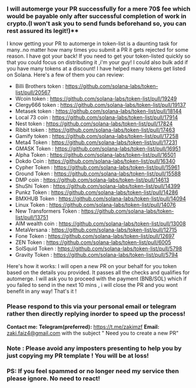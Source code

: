 ### I will automerge your PR successfully for a mere 70$ fee  which would be payable only after successful completion of work in crypto.(I won't ask you to send funds beforehand so, you can rest assured its legit!)** 

I know getting your PR to automerge in token-list is a daunting task for many..no matter how many times you submit a PR it gets rejected for some reason. I have got your back! If you need to get your token-listed quickly so that you could focus on distributing it ,i'm your guy! I could also bulk add if you have many tokens at a discount! I have helped many tokens get listed on Solana. Here's a few of them you can review:

- Billi Brothers token : https://github.com/solana-labs/token-list/pull/20567
- Wcoin token : https://github.com/solana-labs/token-list/pull/19249
- Clergy666 token  : https://github.com/solana-labs/token-list/pull/19137
- Metasek token  : https://github.com/solana-labs/token-list/pull/18144
- Local 73 coin  : https://github.com/solana-labs/token-list/pull/17914
- Nest token : https://github.com/solana-labs/token-list/pull/17824
- Ribbit token : https://github.com/solana-labs/token-list/pull/17463
- Gamify token : https://github.com/solana-labs/token-list/pull/17258
- Meta4 Token : https://github.com/solana-labs/token-list/pull/17231
- GMASK Token : https://github.com/solana-labs/token-list/pull/16951
- Alpha Token : https://github.com/solana-labs/token-list/pull/16501
- Dokdo Coin : https://github.com/solana-labs/token-list/pull/16340
- Cypher Token : https://github.com/solana-labs/token-list/pull/15961
- Ground Token : https://github.com/solana-labs/token-list/pull/15588
- DMP coin : https://github.com/solana-labs/token-list/pull/14613
- ShuShi Token : https://github.com/solana-labs/token-list/pull/14399
- Punkz Token : https://github.com/solana-labs/token-list/pull/14286
- BMXHUB Token : https://github.com/solana-labs/token-list/pull/14094
- Linux Token : https://github.com/solana-labs/token-list/pull/14076
- New Transformers Token : https://github.com/solana-labs/token-list/pull/13751
- AIM wealth coin : https://github.com/solana-labs/token-list/pull/13008
- MetaVersana : https://github.com/solana-labs/token-list/pull/12715
- Fone Token : https://github.com/solana-labs/token-list/pull/12697
- ZEN Token : https://github.com/solana-labs/token-list/pull/6005
- SolSquid Token : https://github.com/solana-labs/token-list/pull/5798
- Gravity Token : https://github.com/solana-labs/token-list/pull/5794

Here's how it works: I will open a new PR on your behalf for you token based on the details you provided. It passes all the checks  and qualifies for automerge. I will ask you to proceed with the payment (BNB/SOL) which if you failed to send in the next 10 mins , i will close the PR and you wont benefit in any way! That's it !

### Please respond to this via your personal email or telegram rather then directly replying inorder to speed up the process!

**Contact me:** 
**Telegram(preferred):** https://t.me/zakimzf
**Email:** zaki.faiz4@gmail.com with the subject " Need you to create a new PR"
### Note : Please avoid any imposters presenting to help you by just copying my PR template ! You will be at loss!
### PS: If you feel spammed or no longer need my service then please ignore. No need to react!

